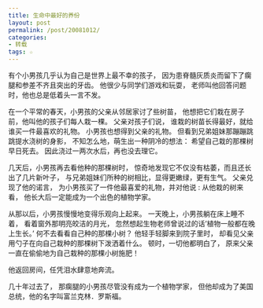 ```yaml
---
title: 生命中最好的养份
layout: post
permalink: /post/20081012/
categories:
- 转载
tags: ☆
---
```


有个小男孩几乎认为自己是世界上最不幸的孩子， 因为患脊髓灰质炎而留下了瘸腿和参差不齐且突出的牙齿。 他很少与同学们游戏和玩耍， 老师叫他回答问题时，他也总是低着头一言不发。

在一个平常的春天，小男孩的父亲从邻居家讨了些树苗， 他想把它们栽在房子前，他叫他的孩子们每人栽一棵。 父亲对孩子们说， 谁栽的树苗长得最好，就给谁买一件最喜欢的礼物。 小男孩也想得到父亲的礼物。 但看到兄弟姐妹那蹦蹦跳跳提水浇树的身影， 不知怎么地，萌生出一种阴冷的想法： 希望自己栽的那棵树早日死去。 因此浇过一两次水后，再也没去理它。

几天后，小男孩再去看他种的那棵树时， 惊奇地发现它不仅没有枯萎，而且还长出了几片新叶子， 与兄弟姐妹们所种的树相比，显得更嫩绿，更有生气。 父亲兑现了他的诺言， 为小男孩买了一件他最喜爱的礼物，并对他说 : 从他栽的树来看， 他长大后一定能成为一个出色的植物学家。

从那以后，小男孩慢慢地变得乐观向上起来。 一天晚上，小男孩躺在床上睡不着， 看着窗外那明亮皎洁的月光， 忽然想起生物老师曾说过的话’植物一般都在晚上生长。’ 何不去看看自己种的那棵小树？ 他轻手轻脚来到院子里时， 却看见父亲用勺子在向自己栽种的那棵树下泼洒着什么。 顿时，一切他都明白了， 原来父亲一直在偷偷地为自己栽种的那棵小树施肥！ 

他返回房间，任凭泪水肆意地奔流。

几十年过去了， 那瘸腿的小男孩尽管没有成为一个植物学家， 但他却成为了美国总统，他的名字叫富兰克林．罗斯福。


